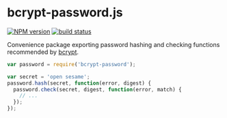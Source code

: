 bcrypt-password.js
==================

[![NPM version](https://img.shields.io/npm/v/bcrypt-password.svg)](https://www.npmjs.com/package/bcrypt-password)
[![build status](https://img.shields.io/travis/kemitchell/bcrypt-password.js.svg)](http://travis-ci.org/kemitchell/bcrypt-password.js)

Convenience package exporting password hashing and checking functions recommended by [bcrypt][bcrypt].

```javascript
var password = require('bcrypt-password');

var secret = 'open sesame';
password.hash(secret, function(error, digest) {
  password.check(secret, digest, function(error, match) {
    // ...
  });
});
```

[bcrypt]: https://www.npmjs.com/package/bcrypt
